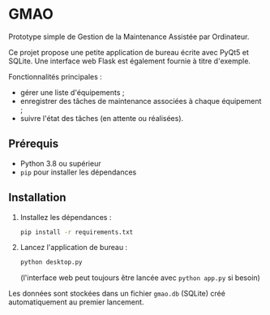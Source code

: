 # GMAO

Prototype simple de Gestion de la Maintenance Assistée par Ordinateur.

Ce projet propose une petite application de bureau écrite avec PyQt5 et SQLite. Une interface web Flask est également fournie à titre d'exemple.

Fonctionnalités principales :

- gérer une liste d'équipements ;
- enregistrer des tâches de maintenance associées à chaque équipement ;
- suivre l'état des tâches (en attente ou réalisées).

## Prérequis

- Python 3.8 ou supérieur
- `pip` pour installer les dépendances

## Installation

1. Installez les dépendances :
   ```bash
   pip install -r requirements.txt
   ```
2. Lancez l'application de bureau :
   ```bash
   python desktop.py
   ```
   (l'interface web peut toujours être lancée avec `python app.py` si besoin)

Les données sont stockées dans un fichier `gmao.db` (SQLite) créé automatiquement au premier lancement.
